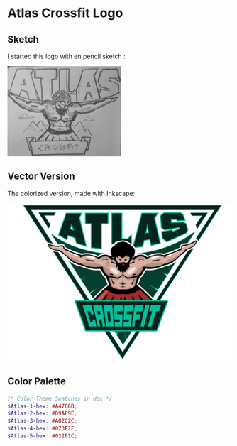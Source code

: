 # Atlas Crossfit Logo

## Sketch

I started this logo with en pencil sketch :

<img src="./crossfit_sketch.jpg" alt="sketch" style="zoom: 25%;" />

## Vector Version

The colorized version, made with Inkscape:

![vectors](./atlas-crossfit.svg)

## Color Palette 

```scss
/* Color Theme Swatches in Hex */
$Atlas-1-hex: #A4786B;
$Atlas-2-hex: #D9AF9E;
$Atlas-3-hex: #A02C2C;
$Atlas-4-hex: #073F2F;
$Atlas-5-hex: #03261C;
```

